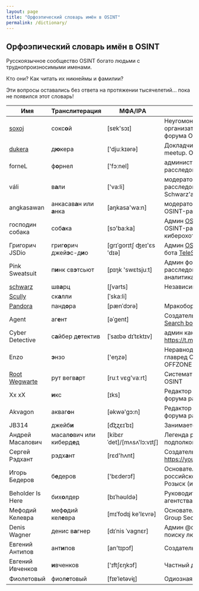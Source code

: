 ```yaml
---
layout: page
title: "Орфоэпический словарь имён в OSINT"
permalink: /dictionary/
---
```


## Орфоэпический словарь имён в OSINT

Русскоязычное сообщество OSINT богато людьми с труднопроизносимыми именами.

Кто они? Как читать их никнеймы и фамилии?

Эти вопросы оставались без ответа на протяжении тысячелетий...
пока не появился этот словарь!

| Имя         | Транслитерация | МФА/IPА | Кто это? | 
| ----------- | ----------------  | --------- | --------- | 
| [soxoj](https://github.com/soxoj)       | сокс**о**й       | [sɐk'sɔɪ] | Неугомонный OSINT-идеолог, организатор митапов и создатель форума OSINT-расследований
| [dukera](https://t.me/dukera_ch)        | д**ю**кера       | ['djuːkɪərə] | Докладчик Moscow OSINT mindset meetup. OSINT-энтузиаст.
| forneL                                  | ф**о**рнел       | ['fɔːnel] | администратор форума OSINT-расследований         |    
| váli                                    | в**а**ли         | ['va:li] | модератор форума OSINT-расследований и форума Schwarz'а, волонтёрские поиски    |    
| angkasawan                              | анкасав**а**н или **а**нка        | [aŋkasa'wa:n] | модератор и квиз-мейкер форума OSINT-расследований | 
| господин собака                         | соб**а**ка                        | [sɔ'ba:ka] | Админ [OSINT CLUB](https://t.me/osint_club_channel) и форума OSINT-расследований. киберохотник. |
| Григорич JSDio                          | григ**о**рич джей**э**с-д**и**о   | [ɡrɪˈɡorɪtʃ ʤeɪ'ɛs 'dɪə] | Админ [OSINT CLUB](https://t.me/osint_club_channel) и создатель бота [TeleSINT](https://t.me/telesint_bot) |
| Pink Sweatsuit                          | п**и**нк св**э**тсьют | [pɪŋk 'swɛtsjuːt] | Админ форума OSINT-расследований. Корпоративная аналитика |
| [schwarz](https://t.me/Schwarz_Osint)   | шв**а**рц        | [ʃvarts] | Независимый OSINT-энтузиаст.        |
| [Scully](https://t.me/bsbjs7283i38jsiwkwkz)   | ск**а**лли | [ˈska:li] | | 
| [Pandora](https://t.me/pandora_intelligence)  |  панд**о**ра   | [pænˈdɔrə] | Мракоборец |
| Agent                                   | аг**е**нт        | [əˈɡent] | Создатель [HowToFind](https://t.me/HowToFind) и [Universal Search bot](https://t.me/UniversalSearchRobot) |  
| Cyber Detective | с**а**йбер д**е**тектив | [ˈsaɪbə dɪˈtɛktɪv] | админ канала https://t.me/cybdetective |
| Enzo                                    | **э**нзо             |['eŋzə] | Неравнодушный к осинту экс-главред CTFNews. Автор легенды OFFZONE | 
| [Root Wegwarte](https://t.me/netstalking_overground)   | рут вегв**а**рт  | [ruːt vɛg'vaːrt] | Систематизация нетсталкинга и OSINT |
| Хx xХ | **и**кс | [ɪks] | Редактор статей OSINT mindset и форума расследований |
| Akvagon | акваг**о**н | [əkwə'gɔ:n] | Редактор статей OSINT mindset и форума расследований |
| JB314            | джейб**и**   | [d͡ʐʐɛɪˈbɪ] | Занимается аналитикой данных |
| Андрей Масалович | масал**о**вич или киберд**е**д | [kibɛrˈdet]/[mʌsʌ'lɔ:vɪtʃ] | Легенда российского сообщества, подполковник ФАПСИ в отставке |
| Сергей Рэдхант | рэдх**а**нт | [rɛd'hʌnt] | Создатель YouTube-канала https://youtube.com/@RussianOSINT | 
| Игорь Бедеров    | б**е**деров  | ['bɛderɔf] | Основатель и владелец российской компании Интернет-Розыск (интернет-розыск.рф) |   
| Beholder Is Here | бих**о**лдер | [bɪˈhəʊldə] | Руководитель консалтингового агентства Beholderishere Consulting |
| Мефодий Келевра  | меф**о**дий кел**е**вра | [mɪˈfodɪj ke'lɛvrə] | Основатель и глава компании TM Group Security (tmgroup.biz) |
| Denis Wagner | денис в**а**гнер | [dɪˈnis ˈvaɡnɛr] | Админ @osint_rf_lib и группы по поиску людей @OSINT_SEARCH |
| Евгений Антипов | ант**и**пов | [an'tɪpɔf] | Создатель Глаза Бога |
| Евгений Ивченков | **и**вченков | ['ɪftʃɛŋkɔf] | Частный детектив, лицо CyberYozh |
| Фиолетовый       | фиол**е**товый | [fɪɐˈletəvɨɪ̯] | Одиозная виртуальная личность |
